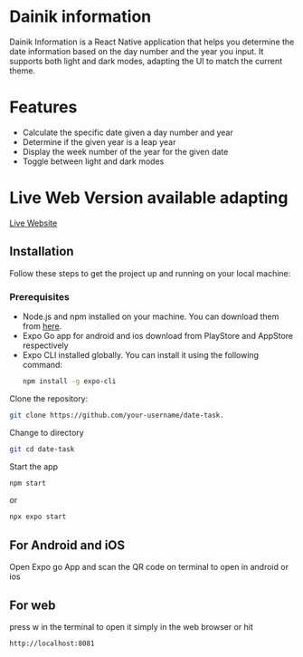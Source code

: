 
# Dainik information

Dainik Information is a React Native application that helps you determine the date information based on the day number and the year you input. It supports both light and dark modes, adapting the UI to match the current theme.

# Features
- Calculate the specific date given a day number and year
- Determine if the given year is a leap year
- Display the week number of the year for the given date
- Toggle between light and dark modes

# Live Web Version available adapting
[Live Website](https://dainikinformation.vercel.app)



## Installation

Follow these steps to get the project up and running on your local machine:

### Prerequisites

- Node.js and npm installed on your machine. You can download them from [here](https://nodejs.org/).
- Expo Go app for android and ios download from PlayStore and AppStore respectively
- Expo CLI installed globally. You can install it using the following command:
  ```sh
  npm install -g expo-cli
  ```

Clone the repository:
  ```sh
  git clone https://github.com/your-username/date-task.
  ```

  Change to directory

  ```sh
  git cd date-task
  ```

  Start the app

  ```sh
  npm start
  ```
  or
  ```sh
  npx expo start

  ```

## For Android and iOS
Open Expo go App and scan the QR code on terminal to open in android or ios

## For web

press w in the terminal to open it simply in the web browser or hit 

```sh
http://localhost:8081
```









    